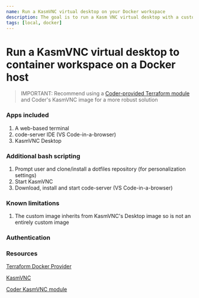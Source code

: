 ```yaml
---
name: Run a KasmVNC virtual desktop on your Docker workspace
description: The goal is to run a Kasm VNC virtual desktop with a custom image on your Docker workspace 
tags: [local, docker]
---
```


# Run a KasmVNC virtual desktop to container workspace on a Docker host

> IMPORTANT: Recommend using a [Coder-provided Terraform module](https://registry.coder.com/modules/kasmvnc) and Coder's KasmVNC image for a more robust solution

### Apps included
1. A web-based terminal
1. code-server IDE (VS Code-in-a-browser)
1. KasmVNC Desktop

### Additional bash scripting
1. Prompt user and clone/install a dotfiles repository (for personalization settings)
1. Start KasmVNC
1. Download, install and start code-server (VS Code-in-a-browser)

### Known limitations
1. The custom image inherits from KasmVNC's Desktop image so is not an entirely custom image

### Authentication


### Resources
[Terraform Docker Provider](https://registry.terraform.io/providers/kreuzwerker/docker/latest/docs)

[KasmVNC](https://kasmweb.com/kasmvnc)

[Coder KasmVNC module](https://registry.coder.com/modules/kasmvnc)

